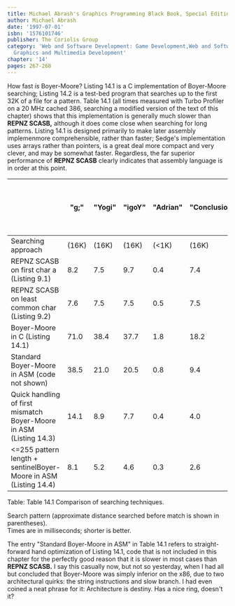 ```yaml
---
title: Michael Abrash's Graphics Programming Black Book, Special Edition
author: Michael Abrash
date: '1997-07-01'
isbn: '1576101746'
publisher: The Coriolis Group
category: 'Web and Software Development: Game Development,Web and Software Development:
  Graphics and Multimedia Development'
chapter: '14'
pages: 267-268
---
```


How fast *is* Boyer-Moore? Listing 14.1 is a C implementation of
Boyer-Moore searching; Listing 14.2 is a test-bed program that searches
up to the first 32K of a file for a pattern. Table 14.1 (all times
measured with Turbo Profiler on a 20 MHz cached 386, searching a
modified version of the text of this chapter) shows that this
implementation is generally much slower than **REPNZ SCASB,** although
it does come close when searching for long patterns. Listing 14.1 is
designed primarily to make later assembly implemenmore comprehensible,
rather than faster; Sedge's implementation uses arrays rather than
pointers, is a great deal more compact and very clever, and may be
somewhat faster. Regardless, the far superior performance of **REPNZ
SCASB** clearly indicates that assembly language is in order at this
point.

|                                                                    | "g;"  | "Yogi" | "igoY" | "Adrian" | "Conclusion" | "You don't know what you know" |
|--------------------------------------------------------------------|-------|--------|--------|----------|--------------|--------------------------------|
| Searching approach                                                 | (16K) | (16K)  | (16K)  | (\<1K)   | (16K)        | (16K)                          |
| REPNZ SCASB on first char a (Listing 9.1)                          | 8.2   | 7.5    | 9.7    | 0.4      | 7.4          | 8.1                            |
| REPNZ SCASB on least common char (Listing 9.2)                     | 7.6   | 7.5    | 7.5    | 0.5      | 7.5          | 7.5                            |
| Boyer-Moore in C (Listing 14.1)                                    | 71.0  | 38.4   | 37.7   | 1.8      | 18.2         | 9.2                            |
| Standard Boyer-Moore in ASM (code not shown)                       | 38.5  | 21.0   | 20.5   | 0.8      | 9.4          | 4.8                            |
| Quick handling of first mismatch Boyer-Moore in ASM (Listing 14.3) | 14.1  | 8.9    | 7.7    | 0.4      | 4.0          | 2.0                            |
| \<=255 pattern length + sentinelBoyer-Moore in ASM (Listing 14.4)  | 8.1   | 5.2    | 4.6    | 0.3      | 2.6          | 1.2                            |

Table: Table 14.1 Comparison of searching techniques.

Search pattern (approximate distance searched before match is shown in
parentheses).\
 Times are in milliseconds; shorter is better.

The entry "Standard Boyer-Moore in ASM" in Table 14.1 refers to
straight-forward hand optimization of Listing 14.1, code that is not
included in this chapter for the perfectly good reason that it is slower
in most cases than **REPNZ SCASB.** I say this casually now, but not so
yesterday, when I had all but concluded that Boyer-Moore was simply
inferior on the x86, due to two architectural quirks: the string
instructions and slow branch. I had even coined a neat phrase for it:
Architecture is destiny. Has a nice ring, doesn't it?
